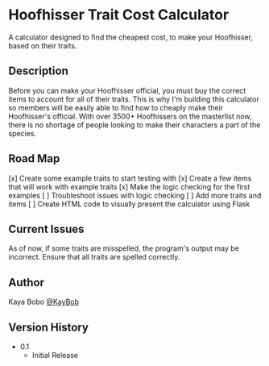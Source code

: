 # Hoofhisser Trait Cost Calculator

A calculator designed to find the cheapest cost, to make your Hoofhisser, based on their traits.

## Description

Before you can make your Hoofhisser official, you must buy the correct items to account for all of their traits. This is why I'm building this calculator so members will be easily able to find how to cheaply make their Hoofhisser's official. With over 3500+ Hoofhissers on the masterlist now, there is no shortage of people looking to make their characters a part of the species.

## Road Map

[x] Create some example traits to start testing with
[x] Create a few items that will work with example traits
[x] Make the logic checking for the first examples
[ ] Troubleshoot issues with logic checking
[ ] Add more traits and items
[ ] Create HTML code to visually present the calculator using Flask

## Current Issues

As of now, if some traits are misspelled, the program's output may be incorrect. Ensure that all traits are spelled correctly.

## Author

Kaya Bobo
[@KayBob](https://kaybobscorner.carrd.co)

## Version History

* 0.1
    * Initial Release

